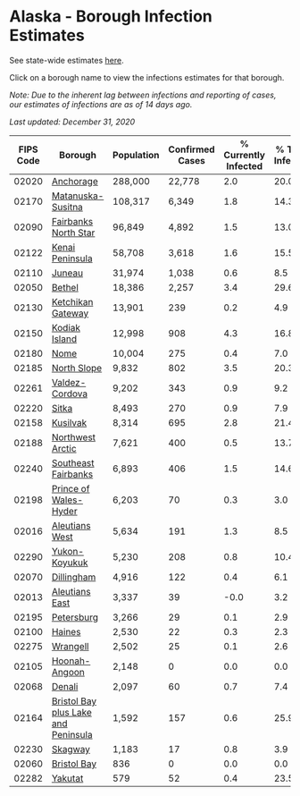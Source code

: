 # Alaska - Borough Infection Estimates

See state-wide estimates [here](/infections/us-ak).

Click on a borough name to view the infections estimates for that borough.

*Note: Due to the inherent lag between infections and reporting of cases, our estimates of infections are as of 14 days ago.*

*Last updated: December 31, 2020*

|   FIPS Code |                                                                    Borough |   Population |   Confirmed Cases |   % Currently Infected |   % Total Infected |
|-------------|----------------------------------------------------------------------------|--------------|-------------------|------------------------|--------------------|
|       02020 |                                                     [Anchorage](anchorage) |      288,000 |            22,778 |                    2.0 |               20.0 |
|       02170 |                                     [Matanuska-Susitna](matanuska-susitna) |      108,317 |             6,349 |                    1.8 |               14.3 |
|       02090 |                               [Fairbanks North Star](fairbanks-north-star) |       96,849 |             4,892 |                    1.5 |               13.0 |
|       02122 |                                         [Kenai Peninsula](kenai-peninsula) |       58,708 |             3,618 |                    1.6 |               15.5 |
|       02110 |                                                           [Juneau](juneau) |       31,974 |             1,038 |                    0.6 |                8.5 |
|       02050 |                                                           [Bethel](bethel) |       18,386 |             2,257 |                    3.4 |               29.6 |
|       02130 |                                     [Ketchikan Gateway](ketchikan-gateway) |       13,901 |               239 |                    0.2 |                4.9 |
|       02150 |                                             [Kodiak Island](kodiak-island) |       12,998 |               908 |                    4.3 |               16.8 |
|       02180 |                                                               [Nome](nome) |       10,004 |               275 |                    0.4 |                7.0 |
|       02185 |                                                 [North Slope](north-slope) |        9,832 |               802 |                    3.5 |               20.3 |
|       02261 |                                           [Valdez-Cordova](valdez-cordova) |        9,202 |               343 |                    0.9 |                9.2 |
|       02220 |                                                             [Sitka](sitka) |        8,493 |               270 |                    0.9 |                7.9 |
|       02158 |                                                       [Kusilvak](kusilvak) |        8,314 |               695 |                    2.8 |               21.4 |
|       02188 |                                       [Northwest Arctic](northwest-arctic) |        7,621 |               400 |                    0.5 |               13.7 |
|       02240 |                                 [Southeast Fairbanks](southeast-fairbanks) |        6,893 |               406 |                    1.5 |               14.6 |
|       02198 |                             [Prince of Wales-Hyder](prince-of-wales-hyder) |        6,203 |                70 |                    0.3 |                3.0 |
|       02016 |                                           [Aleutians West](aleutians-west) |        5,634 |               191 |                    1.3 |                8.5 |
|       02290 |                                             [Yukon-Koyukuk](yukon-koyukuk) |        5,230 |               208 |                    0.8 |               10.4 |
|       02070 |                                                   [Dillingham](dillingham) |        4,916 |               122 |                    0.4 |                6.1 |
|       02013 |                                           [Aleutians East](aleutians-east) |        3,337 |                39 |                   -0.0 |                3.2 |
|       02195 |                                                   [Petersburg](petersburg) |        3,266 |                29 |                    0.1 |                2.9 |
|       02100 |                                                           [Haines](haines) |        2,530 |                22 |                    0.3 |                2.3 |
|       02275 |                                                       [Wrangell](wrangell) |        2,502 |                25 |                    0.1 |                2.6 |
|       02105 |                                             [Hoonah-Angoon](hoonah-angoon) |        2,148 |                 0 |                    0.0 |                0.0 |
|       02068 |                                                           [Denali](denali) |        2,097 |                60 |                    0.7 |                7.4 |
|       02164 | [Bristol Bay plus Lake and Peninsula](bristol-bay-plus-lake-and-peninsula) |        1,592 |               157 |                    0.6 |               25.9 |
|       02230 |                                                         [Skagway](skagway) |        1,183 |                17 |                    0.8 |                3.9 |
|       02060 |                                                 [Bristol Bay](bristol-bay) |          836 |                 0 |                    0.0 |                0.0 |
|       02282 |                                                         [Yakutat](yakutat) |          579 |                52 |                    0.4 |               23.5 |